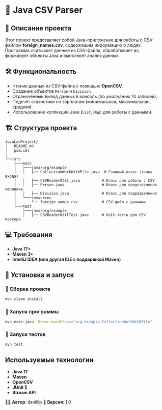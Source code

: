 # 🚀 Java CSV Parser

## 📌 Описание проекта

Этот проект представляет собой Java-приложение для работы с CSV-файлом **foreign_names.csv**, содержащим информацию о людях.
Программа считывает данные из CSV-файла, обрабатывает их, формирует объекты Java и выполняет анализ данных.

## 🛠️ Функциональность

- Чтение данных из CSV-файла с помощью **OpenCSV**.
- Создание объектов `Person` и `Division`.
- Ограниченный вывод данных в консоль (по умолчанию 10 записей).
- Подсчёт статистики по зарплатам (минимальная, максимальная, средняя).
- Использование коллекций Java (`List`, `Map`) для работы с данными.

## 🏗️ Структура проекта

```plaintext
JavaLabProject/
│   README.md
│   pom.xml
│
└───src
    ├───main
    │   ├───java/org/example
    │   │   ├── CollectionWorkWithFile.java  # Главный класс (точка входа)
    │   │   ├── CSVReaderUtil.java          # Класс для работы с CSV
    │   │   ├── Person.java                 # Класс для представления человека
    │   │   ├── Division.java               # Класс для подразделения
    │   └───resources
    │       └── foreign_names.csv           # CSV-файл с данными
    └───test
        ├───java/org/example
        │   ├── CSVReaderUtilTest.java      # Unit-тесты для CSV парсера
```

## 💻 Требования

- **Java 17+**
- **Maven 3+**
- **IntelliJ IDEA (или другая IDE с поддержкой Maven)**

## 🚀 Установка и запуск

### 🔧 Сборка проекта

```bash
mvn clean install
```

### 🚀 Запуск программы

```bash
mvn exec:java -Dexec.mainClass="org.example.CollectionWorkWithFile"
```

### 🧪 Запуск тестов

```bash
mvn test
```

## Используемые технологии

- **Java 17**
- **Maven**
- **OpenCSV**
- **JUnit 5**
- **Stream API**

👨‍💻 **Автор**: danillip
📅 **Версия**: 1.0